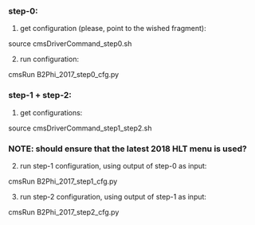 ### step-0:

1) get configuration (please, point to the wished fragment):

source cmsDriverCommand_step0.sh

2) run configuration:

cmsRun B2Phi_2017_step0_cfg.py


### step-1 + step-2:

1) get configurations:

source cmsDriverCommand_step1_step2.sh

### NOTE: should ensure that the latest 2018 HLT menu is used?

2) run step-1 configuration, using output of step-0 as input:

cmsRun B2Phi_2017_step1_cfg.py

3) run step-2 configuration, using output of step-1 as input:

cmsRun B2Phi_2017_step2_cfg.py

